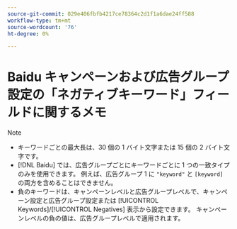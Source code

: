 ```yaml
---
source-git-commit: 029e406fbfb4217ce78364c2d1f1a6dae24ff588
workflow-type: tm+mt
source-wordcount: '76'
ht-degree: 0%

---
```

# Baidu キャンペーンおよび広告グループ設定の「ネガティブキーワード」フィールドに関するメモ

>[!NOTE]
>
>* キーワードごとの最大長は、30 個の 1 バイト文字または 15 個の 2 バイト文字です。
>* [!DNL Baidu] では、広告グループごとにキーワードごとに 1 つの一致タイプのみを使用できます。 例えば、広告グループ 1 に `"keyword"` と `[keyword]` の両方を含めることはできません。
>* 負のキーワードは、キャンペーンレベルと広告グループレベルで、キャンペーン設定と広告グループ設定または [!UICONTROL Keywords]/[!UICONTROL Negatives] 表示から設定できます。 キャンペーンレベルの負の値は、広告グループレベルで適用されます。
